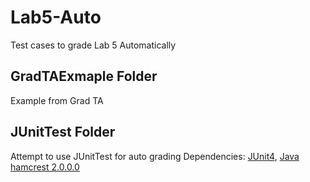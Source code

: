 # Lab5-Auto
Test cases to grade Lab 5 Automatically

## GradTAExmaple Folder
Example from Grad TA

## JUnitTest Folder
Attempt to use JUnitTest for auto grading
Dependencies: [JUnit4](https://mvnrepository.com/artifact/junit/junit/4.12), [Java hamcrest 2.0.0.0](https://mvnrepository.com/artifact/org.hamcrest/java-hamcrest/2.0.0.0)
